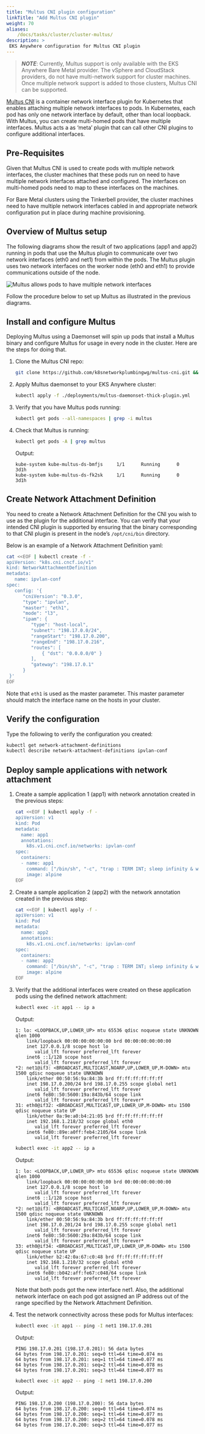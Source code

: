 ```yaml
---
title: "Multus CNI plugin configuration"
linkTitle: "Add Multus CNI plugin"
weight: 70
aliases:
    /docs/tasks/cluster/cluster-multus/
description: >
 EKS Anywhere configuration for Multus CNI plugin
---
```


>**_NOTE_**: Currently, Multus support is only available with the EKS Anywhere Bare Metal provider.
The vSphere and CloudStack providers, do not have multi-network support for cluster machines.
Once multiple network support is added to those clusters, Multus CNI can be supported. 
>

[Multus CNI](https://github.com/k8snetworkplumbingwg/multus-cni) is a container network interface plugin for Kubernetes that enables attaching multiple network interfaces to pods.
In Kubernetes, each pod has only one network interface by default, other than local loopback.
With Multus, you can create multi-homed pods that have multiple interfaces.
Multus acts a as ‘meta’ plugin that can call other CNI plugins to configure additional interfaces.

## Pre-Requisites

Given that Multus CNI is used to create pods with multiple network interfaces, the cluster machines that these pods run on need to have multiple network interfaces attached and configured.
The interfaces on multi-homed pods need to map to these interfaces on the machines.

For Bare Metal clusters using the Tinkerbell provider, the cluster machines need to have multiple network interfaces cabled in and appropriate network configuration put in place during machine provisioning.


## Overview of Multus setup

The following diagrams show the result of two applications (app1 and app2) running in pods that use the Multus plugin to communicate over two network interfaces (eth0 and net1) from within the pods.
The Multus plugin uses two network interfaces on the worker node (eth0 and eth1) to provide communications outside of the node.

![Multus allows pods to have multiple network interfaces](/images/multus.png)

Follow the procedure below to set up Multus as illustrated in the previous diagrams.

## Install and configure Multus

Deploying Multus using a Daemonset will spin up pods that install a Multus binary and configure Multus for usage in every node in the cluster.
Here are the steps for doing that.


1. Clone the Multus CNI repo:

    ```bash
    git clone https://github.com/k8snetworkplumbingwg/multus-cni.git && cd multus-cni
    ```

1. Apply Multus daemonset to your EKS Anywhere cluster:

    ```bash
    kubectl apply -f ./deployments/multus-daemonset-thick-plugin.yml
    ```

1. Verify that you have Multus pods running:

    ```bash
    kubectl get pods --all-namespaces | grep -i multus
    ```

1. Check that Multus is running:

    ```bash
    kubectl get pods -A | grep multus
    ```
    Output:

    ```
    kube-system kube-multus-ds-bmfjs     1/1      Running      0      3d1h
    kube-system kube-multus-ds-fk2sk     1/1      Running      0      3d1h
    ```

## Create Network Attachment Definition

You need to create a Network Attachment Definition for the CNI you wish to use as the plugin for the additional interface.
You can verify that your intended CNI plugin is supported by ensuring that the binary corresponding to that CNI plugin is present in the node’s `/opt/cni/bin` directory. 

Below is an example of a Network Attachment Definition yaml:

```bash
cat <<EOF | kubectl create -f -
apiVersion: "k8s.cni.cncf.io/v1"
kind: NetworkAttachmentDefinition
metadata:
   name: ipvlan-conf
spec:
   config: '{
      "cniVersion": "0.3.0",
      "type": "ipvlan",
      "master": "eth1",
      "mode": "l3",
      "ipam": {
         "type": "host-local",
         "subnet": "198.17.0.0/24",
         "rangeStart": "198.17.0.200",
         "rangeEnd": "198.17.0.216",
         "routes": [
             { "dst": "0.0.0.0/0" }
         ],
         "gateway": "198.17.0.1"
      }
 }'
EOF
```

Note that `eth1` is used as the master parameter.
This master parameter should match the interface name on the hosts in your cluster.

## Verify the configuration

Type the following to verify the configuration you created:


```bash
kubectl get network-attachment-definitions
kubectl describe network-attachment-definitions ipvlan-conf
```

## Deploy sample applications with network attachment


1. Create a sample application 1 (app1) with network annotation created in the previous steps:

    ```bash
    cat <<EOF | kubectl apply -f - 
    apiVersion: v1
    kind: Pod
    metadata:
      name: app1
      annotations:
        k8s.v1.cni.cncf.io/networks: ipvlan-conf
    spec:
      containers:
      - name: app1
        command: ["/bin/sh", "-c", "trap : TERM INT; sleep infinity & wait"]
        image: alpine
    EOF
    ```

1. Create a sample application 2 (app2) with the network annotation created in the previous step:

    ```bash
    cat <<EOF | kubectl apply -f -
    apiVersion: v1
    kind: Pod
    metadata:
      name: app2
      annotations:
        k8s.v1.cni.cncf.io/networks: ipvlan-conf
    spec:
      containers:
      - name: app2
        command: ["/bin/sh", "-c", "trap : TERM INT; sleep infinity & wait"]
        image: alpine
    EOF
    ```

1. Verify that the additional interfaces were created on these application pods using the defined network attachment:

    ```bash
    kubectl exec -it app1 -- ip a                            
    ```
    Output:

    ```
    1: lo: <LOOPBACK,UP,LOWER_UP> mtu 65536 qdisc noqueue state UNKNOWN qlen 1000
        link/loopback 00:00:00:00:00:00 brd 00:00:00:00:00:00
        inet 127.0.0.1/8 scope host lo
           valid_lft forever preferred_lft forever
        inet6 ::1/128 scope host 
           valid_lft forever preferred_lft forever
    *2: net1@if3: <BROADCAST,MULTICAST,NOARP,UP,LOWER_UP,M-DOWN> mtu 1500 qdisc noqueue state UNKNOWN 
        link/ether 00:50:56:9a:84:3b brd ff:ff:ff:ff:ff:ff
        inet 198.17.0.200/24 brd 198.17.0.255 scope global net1
           valid_lft forever preferred_lft forever
        inet6 fe80::50:5600:19a:843b/64 scope link 
           valid_lft forever preferred_lft forever*
    31: eth0@if32: <BROADCAST,MULTICAST,UP,LOWER_UP,M-DOWN> mtu 1500 qdisc noqueue state UP 
        link/ether 0a:9e:a0:b4:21:05 brd ff:ff:ff:ff:ff:ff
        inet 192.168.1.218/32 scope global eth0
           valid_lft forever preferred_lft forever
        inet6 fe80::89e:a0ff:feb4:2105/64 scope link 
           valid_lft forever preferred_lft forever
    ```
    
    ```bash
    kubectl exec -it app2 -- ip a
    ```

    Output:
    ```
    1: lo: <LOOPBACK,UP,LOWER_UP> mtu 65536 qdisc noqueue state UNKNOWN qlen 1000
        link/loopback 00:00:00:00:00:00 brd 00:00:00:00:00:00
        inet 127.0.0.1/8 scope host lo
           valid_lft forever preferred_lft forever
        inet6 ::1/128 scope host 
           valid_lft forever preferred_lft forever
    *2: net1@if3: <BROADCAST,MULTICAST,NOARP,UP,LOWER_UP,M-DOWN> mtu 1500 qdisc noqueue state UNKNOWN 
        link/ether 00:50:56:9a:84:3b brd ff:ff:ff:ff:ff:ff
        inet 198.17.0.201/24 brd 198.17.0.255 scope global net1
           valid_lft forever preferred_lft forever
        inet6 fe80::50:5600:29a:843b/64 scope link 
           valid_lft forever preferred_lft forever*
    33: eth0@if34: <BROADCAST,MULTICAST,UP,LOWER_UP,M-DOWN> mtu 1500 qdisc noqueue state UP 
        link/ether b2:42:0a:67:c0:48 brd ff:ff:ff:ff:ff:ff
        inet 192.168.1.210/32 scope global eth0
           valid_lft forever preferred_lft forever
        inet6 fe80::b042:aff:fe67:c048/64 scope link 
           valid_lft forever preferred_lft forever
    ```

    Note that both pods got the new interface net1. Also, the additional network interface on each pod got assigned an IP address out of the range specified by the Network Attachment Definition.

1. Test the network connectivity across these pods for Multus interfaces:

    ```bash
    kubectl exec -it app1 -- ping -I net1 198.17.0.201 
    ```

    Output:
    ```
    PING 198.17.0.201 (198.17.0.201): 56 data bytes
    64 bytes from 198.17.0.201: seq=0 ttl=64 time=0.074 ms
    64 bytes from 198.17.0.201: seq=1 ttl=64 time=0.077 ms
    64 bytes from 198.17.0.201: seq=2 ttl=64 time=0.078 ms
    64 bytes from 198.17.0.201: seq=3 ttl=64 time=0.077 ms
    ```

    ```bash
    kubectl exec -it app2 -- ping -I net1 198.17.0.200
    ```

    Output:
    ```
    PING 198.17.0.200 (198.17.0.200): 56 data bytes
    64 bytes from 198.17.0.200: seq=0 ttl=64 time=0.074 ms
    64 bytes from 198.17.0.200: seq=1 ttl=64 time=0.077 ms
    64 bytes from 198.17.0.200: seq=2 ttl=64 time=0.078 ms
    64 bytes from 198.17.0.200: seq=3 ttl=64 time=0.077 ms
    ```
